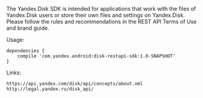 
The Yandex.Disk SDK is intended for applications that work with the files of Yandex.Disk users or store
their own files and settings on Yandex.Disk.
Please follow the rules and recommendations in the REST API Terms of Use and brand guide.

Usage:

    dependencies {
        compile 'com.yandex.android:disk-restapi-sdk:1.0-SNAPSHOT'
    }


Links:

    https://api.yandex.com/disk/api/concepts/about.xml
    http://legal.yandex.ru/disk_api/
